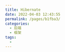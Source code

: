 ```yaml
---
title: Hibernate
date: 2022-04-03 12:43:55
permalink: /pages/b1fba3/
categories:
  - 后端
  - 框架
tags:
  - 
---
```

